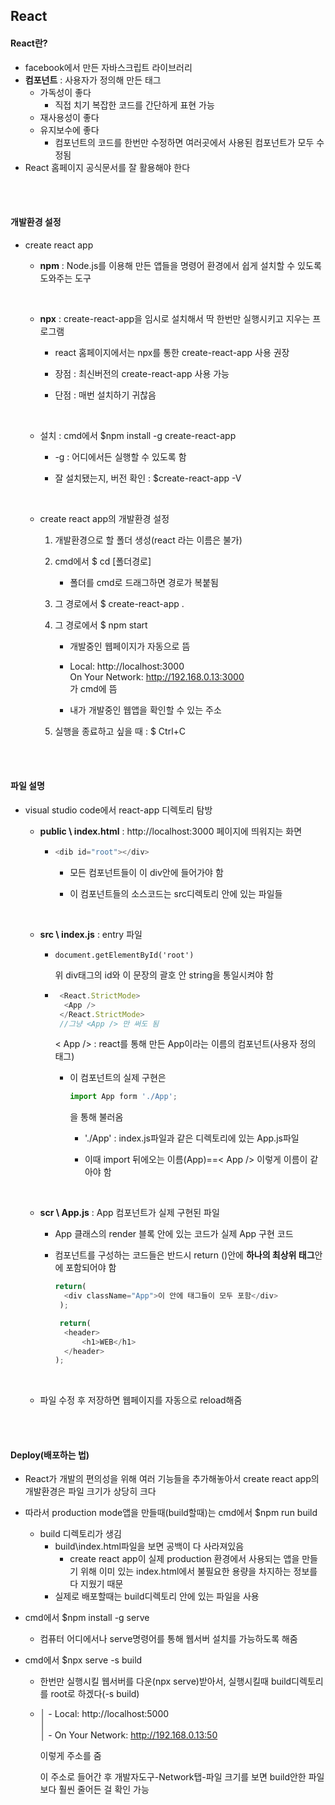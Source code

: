 ## React



#### React란?

- facebook에서 만든 자바스크립트 라이브러리
- **컴포넌트** : 사용자가 정의해 만든 태그
  - 가독성이 좋다
    - 직접 치기 복잡한 코드를 간단하게 표현 가능
  - 재사용성이 좋다
  - 유지보수에 좋다
    - 컴포넌트의 코드를 한번만 수정하면 여러곳에서 사용된 컴포넌트가 모두 수정됨
- React 홈페이지 공식문서를 잘 활용해야 한다

<br><br>

#### 개발환경 설정

- create react app

  - **npm** : Node.js를 이용해 만든 앱들을 명령어 환경에서 쉽게 설치할 수 있도록 도와주는 도구

    ​      <br>

  - **npx** : create-react-app을 임시로 설치해서 딱 한번만 실행시키고 지우는 프로그램

    - react 홈페이지에서는 npx를 통한 create-react-app 사용 권장

    - 장점 : 최신버전의 create-react-app 사용 가능

    - 단점 : 매번 설치하기 귀찮음

      <br>

  - 설치 : cmd에서 $npm install -g create-react-app

    - -g : 어디에서든 실행할 수 있도록 함

    - 잘 설치됐는지, 버전 확인 : $create-react-app -V

      <br>

  - create react app의 개발환경 설정

    1. 개발환경으로 할 폴더 생성(react 라는 이름은 불가)

    2. cmd에서 $ cd [폴더경로]

       - 폴더를 cmd로 드래그하면 경로가 복붙됨

    3. 그 경로에서 $ create-react-app .

    4. 그 경로에서 $ npm start

       - 개발중인 웹페이지가 자동으로 뜸
    
       -   Local:            http://localhost:3000 <br>
           On Your Network:  http://192.168.0.13:3000
            <br>
           가 cmd에 뜸

         - 내가 개발중인 웹앱을 확인할 수 있는 주소
         
    5. 실행을 종료하고 싶을 때 : $ Ctrl+C

<br><br>

#### 파일 설명

- visual studio code에서 react-app 디렉토리 탐방

  - **public \ index.html** : http://localhost:3000 페이지에 띄워지는 화면

    - ```js
      <dib id="root"></div>
      ```

      - 모든 컴포넌트들이 이 div안에 들어가야 함

      - 이 컴포넌트들의 소스코드는 src디렉토리 안에 있는 파일들

        <br>

  - **src \ index.js** : entry 파일

    - ```
      document.getElementById('root')
      ```

      위 div태그의 id와 이 문장의 괄호 안 string을 통일시켜야 함

    - ```js
       <React.StrictMode>
        <App />
       </React.StrictMode>
       //그냥 <App /> 만 써도 됨
      ```

      < App  /> : react를 통해 만든 App이라는 이름의 컴포넌트(사용자 정의 태그) 

      - 이 컴포넌트의 실제 구현은

        ```js
        import App form './App'; 
        ```

        을 통해 불러옴

        - './App' : index.js파일과 같은 디렉토리에 있는 App.js파일

        - 이때 import 뒤에오는 이름(App)==< App  />  이렇게 이름이 같아야 함

          <br>

  - **scr \ App.js** : App 컴포넌트가 실제 구현된 파일

    - App 클래스의 render 블록 안에 있는 코드가 실제 App 구현 코드

    - 컴포넌트를 구성하는 코드들은 반드시 return ()안에 **하나의 최상위 태그**안에 포함되어야 함

      ```js
      return(
      	<div className="App">이 안에 태그들이 모두 포함</div>
       );
      ```
    
      ```js
       return(
      	<header>
      		<h1>WEB</h1>
      	</header>
      );
      ```
  
    <br>
  
  - 파일 수정 후 저장하면 웹페이지를 자동으로 reload해줌
  
    <br><br>

#### Deploy(배포하는 법)

- React가 개발의 편의성을 위해 여러 기능들을 추가해놓아서 create react app의 개발환경은 파일 크기가 상당히 크다

- 따라서 production mode앱을 만들때(build할때)는 cmd에서 $npm run build

  - build 디렉토리가 생김
    - build\index.html파일을 보면 공백이 다 사라져있음
      - create react app이 실제 production 환경에서 사용되는 앱을 만들기 위해 이미 있는 index.html에서 불필요한 용량을 차지하는 정보를 다 지웠기 때문
    - 실제로 배포할때는 build디렉토리 안에 있는 파일을 사용

- cmd에서 $npm install -g serve

  - 컴퓨터 어디에서나 serve명령어를 통해 웹서버 설치를 가능하도록 해줌

- cmd에서 $npx serve -s build 

  - 한번만 실행시킬 웹서버를 다운(npx serve)받아서, 실행시킬때 build디렉토리를 root로 하겠다(-s build)

  -  │   - Local:            http://localhost:5000 
 <br>│
 <br>│   - On Your Network:  http://192.168.0.13:50

     이렇게 주소를 줌

     이 주소로 들어간 후 개발자도구-Network탭-파일 크기를 보면 build안한 파일보다 훨씬 줄어든 걸 확인 가능
